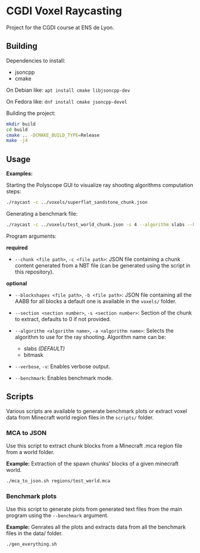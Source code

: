 # CGDI Voxel Raycasting

Project for the CGDI course at ENS de Lyon.

## Building

Dependencies to install:
- jsoncpp
- cmake

On Debian like:
`apt install cmake libjsoncpp-dev`

On Fedora like:
`dnf install cmake jsoncpp-devel`


Building the project:
```sh
mkdir build
cd build
cmake .. -DCMAKE_BUILD_TYPE=Release
make -j4
```

## Usage

**Examples:**

Starting the Polyscope GUI to visualize ray shooting algorithms computation steps:

```bash
./raycast -c ../voxels/superflat_sandstone_chunk.json
```

Generating a benchmark file:
```bash
./raycast -c ../voxels/test_world_chunk.json -s 4 --algorithm slabs --benchmark --verbose
```

Program arguments:

**required**
* `--chunk <file path>`, `-c <file path>`: JSON file containing a chunk content generated from a NBT file (can be generated using the script in this repository).

**optional**
* `--blockshapes <file path>`, `-b <file path>`: JSON file containing all the AABB for all blocks a default one is available in the `voxels/` folder.

* `--section <section number>`, `-s <section number>`: Section of the chunk to extract, defaults to 0 if not provided.

* `--algorithm <algorithm name>`, `-a <algorithm name>`: Selects the algorithm to use for the ray shooting. Algorithm name can be:
    - slabs *(DEFAULT)*
    - bitmask

* `--verbose`, `-v`: Enables verbose output.

* `--benchmark`: Enables benchmark mode.

## Scripts

Various scripts are available to generate benchmark plots or extract voxel data from Minecraft world region files in the `scripts/` folder.

### MCA to JSON

Use this script to extract chunk blocks from a Minecraft .mca region file from a world folder.

**Example:**
Extraction of the spawn chunks' blocks of a given minecraft world.
```bash
./mca_to_json.sh regions/test_world.mca
```

### Benchmark plots

Use this script to generate plots from generated text files from the main program using the `--benchmark` argument.

**Example:**
Genrates all the plots and extracts data from all the benchmark files in the data/ folder.
```bash
./gen_everything.sh
```

